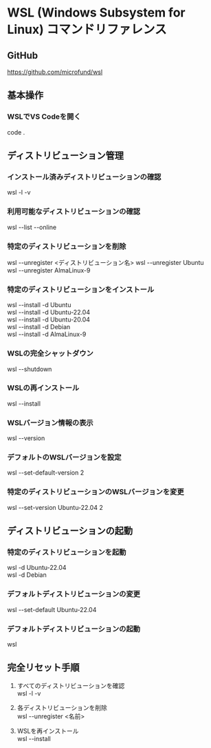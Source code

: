 # WSL (Windows Subsystem for Linux) コマンドリファレンス

## GitHub
https://github.com/microfund/wsl

## 基本操作

### WSLでVS Codeを開く
code .

## ディストリビューション管理

### インストール済みディストリビューションの確認
wsl -l -v

### 利用可能なディストリビューションの確認
wsl --list --online

### 特定のディストリビューションを削除  
wsl --unregister <ディストリビューション名> 
wsl --unregister Ubuntu  
wsl --unregister AlmaLinux-9

### 特定のディストリビューションをインストール  
wsl --install -d Ubuntu  
wsl --install -d Ubuntu-22.04  
wsl --install -d Ubuntu-20.04  
wsl --install -d Debian  
wsl --install -d AlmaLinux-9

### WSLの完全シャットダウン
wsl --shutdown

### WSLの再インストール
wsl --install

### WSLバージョン情報の表示
wsl --version

### デフォルトのWSLバージョンを設定
wsl --set-default-version 2

### 特定のディストリビューションのWSLバージョンを変更
wsl --set-version Ubuntu-22.04 2

## ディストリビューションの起動

### 特定のディストリビューションを起動
wsl -d Ubuntu-22.04  
wsl -d Debian

### デフォルトディストリビューションの変更
wsl --set-default Ubuntu-22.04

### デフォルトディストリビューションの起動
wsl

## 完全リセット手順

1. すべてのディストリビューションを確認  
   wsl -l -v

2. 各ディストリビューションを削除  
   wsl --unregister <名前>

3. WSLを再インストール  
   wsl --install